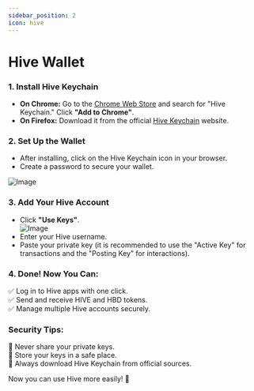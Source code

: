 ```yaml
---
sidebar_position: 2
icon: hive
---
```


# Hive Wallet

### **1. Install Hive Keychain**

- **On Chrome:** Go to the [Chrome Web Store](https://chromewebstore.google.com/detail/hive-keychain/jcacnejopjdphbnjgfaaobbfafkihpep) and search for "Hive Keychain." Click **"Add to Chrome"**.
- **On Firefox:** Download it from the official [Hive Keychain](https://hive-keychain.com) website.

### **2. Set Up the Wallet**

- After installing, click on the Hive Keychain icon in your browser.
- Create a password to secure your wallet.

![Image](https://ipfs.skatehive.app/ipfs/QmVavmvptLv455oWxdxnuunnoyiMsZU4M66BPSoNBL8rKv)

### **3. Add Your Hive Account**

- Click **"Use Keys"**.\
  ![Image](https://ipfs.skatehive.app/ipfs/QmY6ePRFSBL2ZzN17p23sBPKt197BNtEk5K3kqa8VTdBb2)
- Enter your Hive username.
- Paste your private key (it is recommended to use the "Active Key" for transactions and the "Posting Key" for interactions).

### **4. Done! Now You Can:**

✅ Log in to Hive apps with one click.\
✅ Send and receive HIVE and HBD tokens.\
✅ Manage multiple Hive accounts securely.

### **Security Tips:**

🔹 Never share your private keys.\
🔹 Store your keys in a safe place.\
🔹 Always download Hive Keychain from official sources.

Now you can use Hive more easily! 🚀
